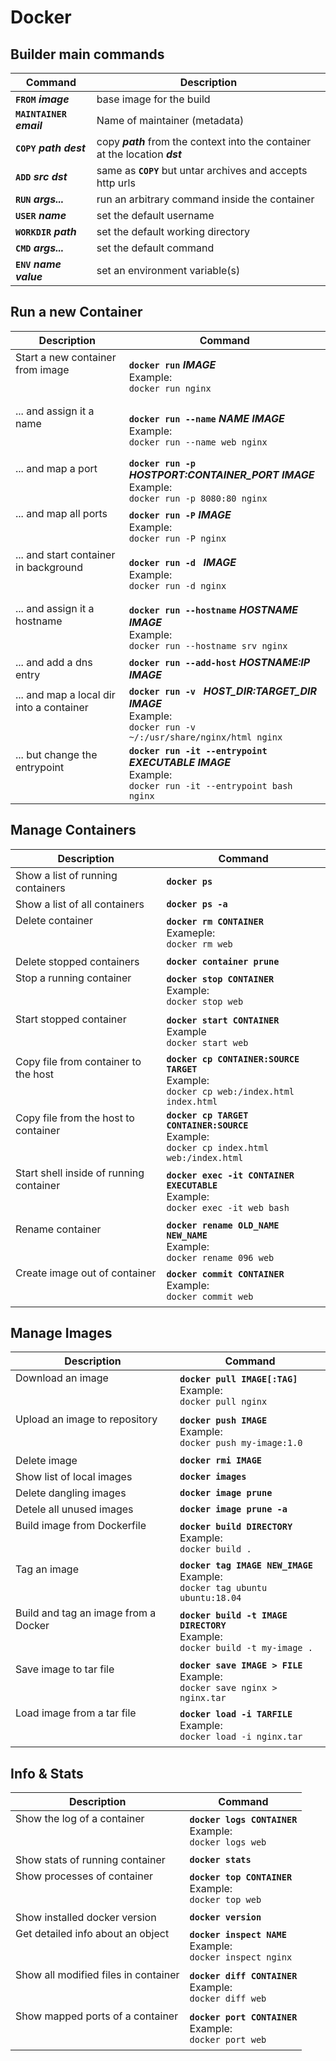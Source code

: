 # Docker

## Builder main commands

|**Command**                    |**Description**|
|---                            |---|
|**`FROM`** ___image___         | base image for the build|
|**`MAINTAINER`** ___email___   | Name of maintainer (metadata)|
|**`COPY`** ___path dest___     | copy ___path___ from the context into the container at the location ___dst___|
|**`ADD`** ___src dst___        | same as **`COPY`** but untar archives and accepts http urls|
|**`RUN`** ___args...___        | run an arbitrary command inside the container |
|**`USER`** ___name___          | set the default username|
|**`WORKDIR`** ___path___       | set the default working directory|
|**`CMD`** ___args...___        | set the default command|
|**`ENV`** ___name value___     | set an environment variable(s)|


## Run a new Container
|**Description**|**Command**|
|---|---|
|Start a new container from image<br><br><br>|**`docker run`** ___IMAGE___<br>Example: <br>`docker run nginx`|
|... and assign it a name<br><br><br>|**`docker run --name`** ___NAME IMAGE___<br>Example: <br>`docker run --name web nginx`|
|... and map a port<br><br><br>|**`docker run -p`** ___HOSTPORT:CONTAINER_PORT IMAGE___<br>Example:<br> `docker run -p 8080:80 nginx`|
|... and map all ports<br><br><br>|**`docker run -P`** ___IMAGE___<br>Example: <br>`docker run -P nginx`|
|... and start container in background<br><br><br>|**`docker run -d `** ___IMAGE___<br>Example:<br> `docker run -d nginx`|
|... and assign it a hostname<br><br><br>|**`docker run --hostname`** ___HOSTNAME IMAGE___<br>Example: <br>`docker run --hostname srv nginx`|
|... and add a dns entry|**`docker run --add-host`** ___HOSTNAME:IP IMAGE___|
|... and map a local dir into a container<br><br><br>|**`docker run -v `** ___HOST_DIR:TARGET_DIR IMAGE___<br>Example:<br> `docker run -v ~/:/usr/share/nginx/html nginx`|
|... but change the entrypoint<br><br><br>|**`docker run -it --entrypoint`** ___EXECUTABLE IMAGE___<br>Example: <br>`docker run -it --entrypoint bash nginx`|


## Manage Containers

|**Description**|**Command**|
|---|---|
|Show a list of running containers|**`docker ps`**|
|Show a list of all containers|**`docker ps -a`**|
|Delete container<br><br><br>|**`docker rm CONTAINER`**<br>Exameple:<br>`docker rm web`|
|Delete stopped containers|**`docker container prune`**|
|Stop a running container<br><br><br>|**`docker stop CONTAINER`**<br>Example:<br>`docker stop web`|
|Start stopped container<br><br><br>|**`docker start CONTAINER`**<br>Example<br>`docker start web`|
|Copy file from container to the host<br><br><br>|**`docker cp CONTAINER:SOURCE TARGET`**<br>Example:<br>`docker cp web:/index.html index.html`|
|Copy file from the host to container<br><br><br>|**`docker cp TARGET CONTAINER:SOURCE`**<br>Example:<br>`docker cp index.html web:/index.html`|
|Start shell inside of running container<br><br><br>|**`docker exec -it CONTAINER EXECUTABLE`**<br>Example:<br>`docker exec -it web bash`|
|Rename container<br><br><br>|**`docker rename OLD_NAME NEW_NAME`**<br>Example:<br>`docker rename 096 web`|
|Create image out of container<br><br><br>|**`docker commit CONTAINER`**<br>Example:<br>`docker commit web`|

## Manage Images

|**Description**|**Command**|
|---|---|
|Download an image<br><br><br>|**`docker pull IMAGE[:TAG]`**<br>Example:<br>`docker pull nginx `|
|Upload an image to repository<br><br><br>|**`docker push IMAGE`**<br>Example:<br>`docker push my-image:1.0`|
|Delete image|**`docker rmi IMAGE`**|
|Show list of local images|**`docker images`**|
|Delete dangling images|**`docker image prune`**|
|Detele all unused images|**`docker image prune -a`**|
|Build image from Dockerfile<br><br><br>|**`docker build DIRECTORY`**<br>Example:<br>`docker build .`|
|Tag an image<br><br><br>|**`docker tag IMAGE NEW_IMAGE`**<br>Example:<br>`docker tag ubuntu ubuntu:18.04`|
|Build and tag an image from a Docker<br><br><br>|**`docker build -t IMAGE DIRECTORY`**<br>Example:<br>`docker build -t my-image .`|
|Save image to tar file<br><br><br>|**`docker save IMAGE > FILE`**<br>Example:<br>`docker save nginx > nginx.tar`|
|Load image from a tar file<br><br><br>|**`docker load -i TARFILE`**<br>Example:<br>`docker load -i nginx.tar`|



## Info & Stats

|**Description**|**Command**|
|---|---|
|Show the log of a container<br><br><br>|**`docker logs CONTAINER`**<br>Example:<br>`docker logs web`|
|Show stats of running container|**`docker stats`**|
|Show processes of container<br><br><br>|**`docker top CONTAINER`**<br>Example:<br>`docker top web`|
|Show installed docker version|**`docker version`**|
|Get detailed info about an object<br><br><br>|**`docker inspect NAME`**<br>Example:<br>`docker inspect nginx`|
|Show all modified files in container<br><br><br>|**`docker diff CONTAINER`**<br>Example:<br>`docker diff web`|
|Show mapped ports of a container<br><br><br>|**`docker port CONTAINER`**<br>Example:<br>`docker port web`|

